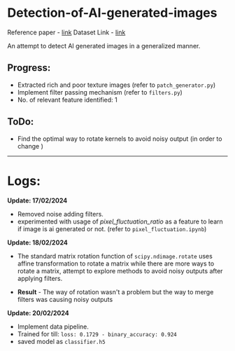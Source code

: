 # Detection-of-AI-generated-images

Reference paper - [link](https://arxiv.org/abs/2311.12397)
Dataset Link - [link](https://www.kaggle.com/datasets/ravidussilva/real-ai-art)

An attempt to detect AI generated images in a generalized manner.
 ## Progress:
 - Extracted rich and poor texture images (refer to ```patch_generator.py```)
 - Implement filter passing mechanism (refer to ```filters.py```)
 - No. of relevant feature identified: 1

 ## ToDo:
 - Find the optimal way to rotate kernels to avoid noisy output (in order to change )

----------------------------------------------------------

# Logs:
**Update: 17/02/2024**
- Removed noise adding filters.
- experimented with usage of *pixel_fluctuation_ratio* as a feature to learn if image is ai generated or not. (refer to ```pixel_fluctuation.ipynb```)

**Update: 18/02/2024**
- The standard matrix rotation function of ```scipy.ndimage.rotate``` uses affine transformation to rotate a matrix while there are more ways to rotate a matrix, attempt to explore methods to avoid noisy outputs after applying filters.

- **Result** - The way of rotation wasn't a problem but the way to merge filters was causing noisy outputs

**Update: 20/02/2024**
- Implement data pipeline.
- Trained for till: ```loss: 0.1729 - binary_accuracy: 0.924```
- saved model as ```classifier.h5```